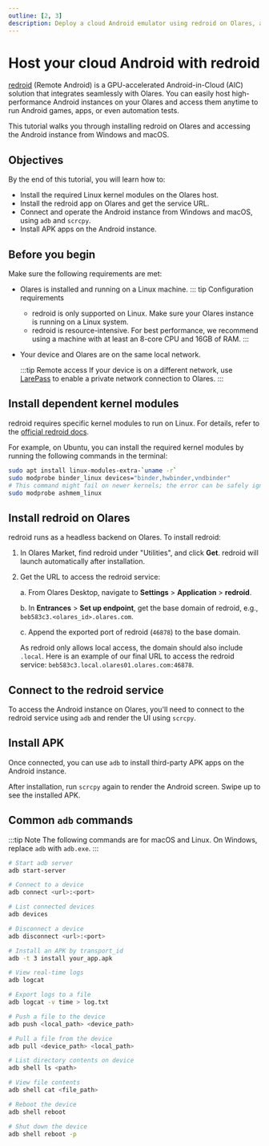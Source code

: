 ```yaml
---
outline: [2, 3]
description: Deploy a cloud Android emulator using redroid on Olares, and access the Android host from macOS and Windows via adb and scrcpy.
---
```


# Host your cloud Android with redroid

[redroid](https://github.com/remote-android/redroid-doc) (Remote Android) is a GPU-accelerated Android-in-Cloud (AIC) solution that integrates seamlessly with Olares. You can easily host high-performance Android instances on your Olares and access them anytime to run Android games, apps, or even automation tests.

This tutorial walks you through installing redroid on Olares and accessing the Android instance from Windows and macOS.

## Objectives

By the end of this tutorial, you will learn how to:
- Install the required Linux kernel modules on the Olares host.
- Install the redroid app on Olares and get the service URL.
- Connect and operate the Android instance from Windows and macOS, using `adb` and `scrcpy`.
- Install APK apps on the Android instance.

## Before you begin

Make sure the following requirements are met:
- Olares is installed and running on a Linux machine.
    ::: tip Configuration requirements
    - redroid is only supported on Linux. Make sure your Olares instance is running on a Linux system.
    - redroid is resource-intensive. For best performance, we recommend using a machine with at least an 8-core CPU and 16GB of RAM.
    :::

- Your device and Olares are on the same local network.

    :::tip Remote access
    If your device is on a different network, use [LarePass](https://olares.xyz/larepass) to enable a private network connection to Olares.
    :::

## Install dependent kernel modules

redroid requires specific kernel modules to run on Linux. For details, refer to the [official redroid docs](https://github.com/remote-android/redroid-doc/blob/master/deploy/README.md).

For example, on Ubuntu, you can install the required kernel modules by running the following commands in the terminal:

```bash
sudo apt install linux-modules-extra-`uname -r`
sudo modprobe binder_linux devices="binder,hwbinder,vndbinder"
# This command might fail on newer kernels; the error can be safely ignored.
sudo modprobe ashmem_linux
```

## Install redroid on Olares

redroid runs as a headless backend on Olares. To install redroid:

1. In Olares Market, find redroid under "Utilities", and click **Get**. redroid will launch automatically after installation.

2. Get the URL to access the redroid service:

    a. From Olares Desktop, navigate to **Settings** > **Application** > **redroid**.

    b. In **Entrances** > **Set up endpoint**, get the base domain of redroid, e.g., `beb583c3.<olares_id>.olares.com`.

    c. Append the exported port of redroid (`46878`) to the base domain.

    As redroid only allows local access, the domain should also include `.local`. Here is an example of our final URL to access the redroid service: `beb583c3.local.olares01.olares.com:46878`.

## Connect to the redroid service

To access the Android instance on Olares, you'll need to connect to the redroid service using `adb` and render the UI using `scrcpy`.

<tabs> 
<template #Windows>
 
 The Windows version comes bundled with `adb`, so you don't need to install it separately.

1. Download the Windows version of `scrcpy` from the [project website](https://github.com/Genymobile/scrcpy/blob/master/doc/windows.md) and extract it to a specific folder.

    ::: tip adb version conflict
    If another version of `adb` is installed, it may cause conflicts between `adb` servers. Uninstall the old version or replace it with the bundled version in `scrcpy`.
    :::

2. Open PowerShell, then navigate to the `scrcpy` directory:

    ```powershell
    # Replace with the acutal path
    cd .\scrcpy-win64-v3.1
    ```

3. Use `adb` to connect to the redroid service via the URL obtained earlier:

    ```powershell
    .\adb.exe connect beb583c3.local.<olares_id>.olares.cn:46878
    ```

    The connection is successful if you see the example output:

    ```powershell
    # Example output:
    already connected to beb583c3.local.<olares_id>.olares.cn:46878
    ```

4. Render UI and audio using `scrcpy`:

    ```powershell
    .\scrcpy.exe -s beb583c3.local.<olares_id>.olares.cn:46878 --audio-codec=aac --audio-encoder=OMX.google.aac.encoder
    ````
    
    Upon successful execution, the command line outputs the device and rendering info. And the Android screen pops up.
    
     ![Render video](/images/manual/tutorials/render-android-windows.png#bordered)  
</template>
<template #macOS>

On macOS, `scrcpy` does not include `adb` by default, so you'll need to install them separately. It is recommended to install them via Homebrew.

1. Install `scrcpy`:

    ```bash
    brew install scrcpy
    ```

2. Install `adb`:

    ```bash
    brew install --cask android-platform-tools
    ```

3. Verify the installation:

    ```bash
    scrcpy --version
    adb version
    ```
    Installation is successful if you see the version numbers.

    :::tip Gatekeeper alert
    If blocked by macOS security, go to **System Settings** > **Privacy & Security** > **Security**, find the corresponding item, and click **Allow Anyway**. You will be promoted to enter your password when re-running the command.
    :::

4. Connect to the redroid service URL obtained earlier via `adb`:

    ```bash
    adb connect beb583c3.local.<olares_id>.olares.cn:46878
    ```

    The connection is successful if you see the example output.

    ```bash
    # Example output:
    already connected to beb583c3.local.<olares_id>.olares.cn:46878
    ```

5. Render UI and audio using `scrcpy`:

    ```bash
    scrcpy -s beb583c3.local.<olares_id>.olares.cn:46878 --audio-codec=aac --audio-encoder=OMX.google.aac.encoder
    ```
    Upon success, the command line outputs the device information. The Android screen pops up.

     ![Render video](/images/manual/tutorials/render-android-mac.png#bordered)
</template> 
</tabs>

  

## Install APK

Once connected, you can use `adb` to install third-party APK apps on the Android instance. 

<tabs> 
<template #Windows>

1. Get the details of all connected devices: 

    ```powershell
    .\adb.exe devices -l
    ```

    Get the `transport_id` of the device, which is `4` in our case:

    ```powershell 
    # Example output
    List of devices attached
    beb583c3.local.<olares_id>.olares.com:46878 device 
    product:ziyi model:23031PN0DC device:ziyi 
    transport_id:4
    ```

2. Install the APK to the specified device. Use `-t` to specify the transport ID:

    ```powershell
    .\adb.exe -t 4 install C:\Users\YourName\Downloads\your_app.apk\
    ```
    

    The installation is successful if you see the following message:
    
    ```powershell
    # Expected output
    Performing Streamed Install
    Success
    ```
</template>   
<template #macOS>

1. Get the details of all connected devices:

    ```bash
    adb devices -l
    ```

    Get the `transport_id` of the device, which is `4` in our case:

    ```bash 
    # Example output
    List of devices attached
    beb583c3.local.<olares_id>.olares.com:46878 device 
    product:ziyi model:23031PN0DC device:ziyi 
    transport_id:4
    ```

2. Install the APK to the specified device. Use `-t` to specify the transport ID:

    ```bash
    adb -t 4  install ~/Downloads/your_app.apk
    ```
    
    The installation is successful if you see the following message:
    
    ```bash
    # Expected output
    Performing Streamed Install
    Success
    ```

</template>  
</tabs>

After installation, run `scrcpy` again to render the Android screen. Swipe up to see the installed APK.

## Common `adb` commands

:::tip Note
The following commands are for macOS and Linux. On Windows, replace `adb` with `adb.exe`.
:::

```bash
# Start adb server
adb start-server

# Connect to a device
adb connect <url>:<port>

# List connected devices
adb devices

# Disconnect a device
adb disconnect <url>:<port>

# Install an APK by transport_id
adb -t 3 install your_app.apk

# View real-time logs
adb logcat

# Export logs to a file
adb logcat -v time > log.txt

# Push a file to the device
adb push <local_path> <device_path>

# Pull a file from the device
adb pull <device_path> <local_path>

# List directory contents on device
adb shell ls <path>

# View file contents
adb shell cat <file_path>

# Reboot the device
adb shell reboot

# Shut down the device
adb shell reboot -p
```